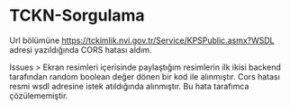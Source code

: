 # TCKN-Sorgulama

Url bölümüne https://tckimlik.nvi.gov.tr/Service/KPSPublic.asmx?WSDL adresi yazıldığında CORS hatası aldım. 

Issues > Ekran resimleri içerisinde paylaştığım resimlerin ilk ikisi backend tarafından random boolean değer dönen bir kod ile alınmıştır.
Cors hatası resmi wsdl adresine istek atıldığında alınmıştır. Bu hata tarafımca çözülememiştir.
